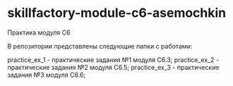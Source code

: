 # skillfactory-module-c6-asemochkin
Практика модуля C6

В репозитории представлены следующие папки с работами:

practice_ex_1 - практические задания №1 модуля C6.3;
practice_ex_2 - практические задания №2 модуля C6.5;
practice_ex_3 - практические задания №3 модуля C6.6;
